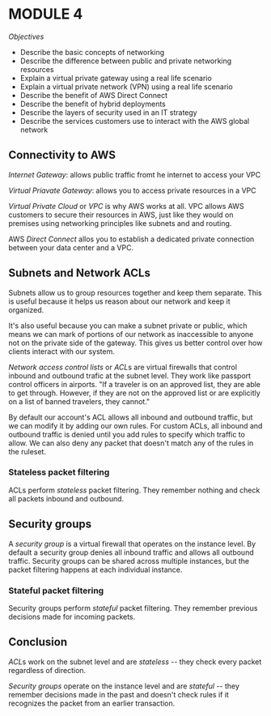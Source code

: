 # MODULE 4
*Objectives*
- Describe the basic concepts of networking
- Describe the difference between public and private networking resources
- Explain a virtual private gateway using a real life scenario
- Explain a virtual private network (VPN) using a real life scenario
- Describe the benefit of AWS Direct Connect
- Describe the benefit of hybrid deployments
- Describe the layers of security used in an IT strategy
- Describe the services customers use to interact with the AWS global network

## Connectivity to AWS
*Internet Gateway*: allows public traffic fromt he internet to access your VPC

*Virtual Priavate Gateway*: allows you to access private resources in a VPC

*Virtual Private Cloud* or *VPC* is why AWS works at all. VPC allows AWS customers to secure their resources in AWS, just like they would on premises using networking principles like subnets and and routing.

AWS *Direct Connect* allos you to establish a dedicated private connection between your data center and a VPC.

## Subnets and Network ACLs
Subnets allow us to group resources together and keep them separate. This is useful because it helps us reason about our network and keep it organized.

It's also useful because you can make a subnet private or public, which means we can mark of portions of our network as inaccessible to anyone not on the private side of the gateway. This gives us better control over how clients interact with our system.

*Network access control lists* or *ACL*s are virtual firewalls that control inbound and outbound trafic at the subnet level. They work like passport control officers in airports. "If a traveler is on an approved list, they are able to get through. However, if they are not on the approved list or are explicitly on a list of banned travelers, they cannot."

By default our account's ACL allows all inbound and outbound traffic, but we can modify it by adding our own rules. For custom ACLs, all inbound and outbound traffic is denied until you add rules to specify which traffic to allow. We can also deny any packet that doesn't match any of the rules in the ruleset.

### Stateless packet filtering
ACLs perform _stateless_ packet filtering. They remember nothing and check all packets inbound and outbound.

## Security groups
A *security group* is a virtual firewall that operates on the instance level. By default a security group denies all inbound traffic and allows all outbound traffic. Security groups can be shared across multiple instances, but the packet filtering happens at each individual instance.

### Stateful packet filtering
Security groups perform _stateful_ packet filtering. They remember previous decisions made for incoming packets.

## Conclusion
*ACL*s work on the subnet level and are _stateless_ -- they check every packet regardless of direction.

*Security groups* operate on the instance level and are _stateful_ -- they remember decisions made in the past and doesn't check rules if it recognizes the packet from an earlier transaction.

